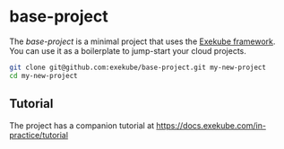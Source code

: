 # base-project

The *base-project* is a minimal project that uses the [Exekube framework](https://github.com/exekube/exekube). You can use it as a boilerplate to jump-start your cloud projects.

```sh
git clone git@github.com:exekube/base-project.git my-new-project
cd my-new-project
```

## Tutorial

The project has a companion tutorial at https://docs.exekube.com/in-practice/tutorial

